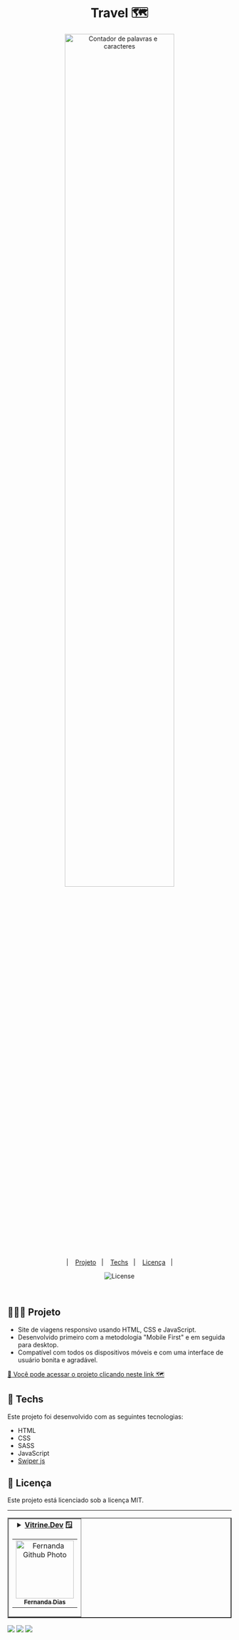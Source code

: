 <h1 align="center"> Travel 🗺️ </h1>

<p align="center">
  <img alt="Contador de palavras e caracteres" src=".github/preview.png" width="70%">
</p>

<p align="center">
  &nbsp;&nbsp;&nbsp;|&nbsp;&nbsp;&nbsp;
      <a href="#-project">Projeto</a>&nbsp;&nbsp;&nbsp;|&nbsp;&nbsp;&nbsp;
  <a href="#-techs">Techs</a>&nbsp;&nbsp;&nbsp;|&nbsp;&nbsp;&nbsp;
  <a href="#memo-license">Licença</a>&nbsp;&nbsp;&nbsp;|&nbsp;&nbsp;&nbsp;
</p>

<p align="center">
  <img alt="License" src="https://img.shields.io/static/v1?label=license&message=MIT&color=49AA26&labelColor=000000">
</p>
<br>

## 👩🏻‍💻 Projeto

- Site de viagens responsivo usando HTML, CSS e JavaScript.
- Desenvolvido primeiro com a metodologia "Mobile First" e em seguida para desktop.
- Compatível com todos os dispositivos móveis e com uma interface de usuário bonita e agradável.


[🔗 Você pode acessar o projeto clicando neste link 🗺️](https://fernandadiasm.github.io/travelWebsite/)

## 🚀 Techs

Este projeto foi desenvolvido com as seguintes tecnologias:

- HTML  
- CSS
- SASS
- JavaScript
- [Swiper js](https://swiperjs.com/)

## :memo: Licença

Este projeto está licenciado sob a licença MIT.

---
<table border="2">
  <tr>
    <td align="center">
      <details>
        <summary>
          <b><a href="https://cursos.alura.com.br/vitrinedev/fernandadias">Vitrine.Dev</a> 🪟</b>
          <table>
            <tr>
              <td align="center">
                <a href="https://github.com/fernandadiasm">
                  <img src="https://avatars.githubusercontent.com/fernandadiasm" width="130px;" alt="Fernanda Github Photo"/>
                </a>
                <br>
                <a href="https://www.linkedin.com/in/fernandadm/">
                  <sub>
                    <b>Fernanda Dias</b>
                  </sub>
                </a>
              </td>
            </tr>
          </table>
        </summary>

| :placard: Vitrine.Dev | Fernanda Dias |
| -------------  | --- |
| :sparkles: Nome        | **Travel Website**
| :label: Tecnologias | javascript, css, html
| :camera: Img         | <img src="https://user-images.githubusercontent.com/86276393/202926760-535210a4-ab82-407b-bc68-f57bc06f6a1f.png#vitrinedev" alt="vitrine.dev thumb" width="100%"/>

</details>
</td>
</tr>
</table>

<div>
<p align="left">
<a href="https://www.linkedin.com/in/fernandadiasme" target="_blank"><img src="https://img.shields.io/badge/-LinkedIn-%230077B5?style=for-the-badge&logo=linkedin&logoColor=white" target="_blank"></a>  
<a href = "mailto:fernandadias.dev@gmail.com"><img src="https://img.shields.io/badge/-Gmail-%23333?style=for-the-badge&logo=gmail&logoColor=white" target="_blank"></a>
<a href="https://instagram.com/ferandadias" target="_blank"><img src="https://img.shields.io/badge/-Instagram-%23E4405F?style=for-the-badge&logo=instagram&logoColor=white" target="_blank"></a>
</div>
